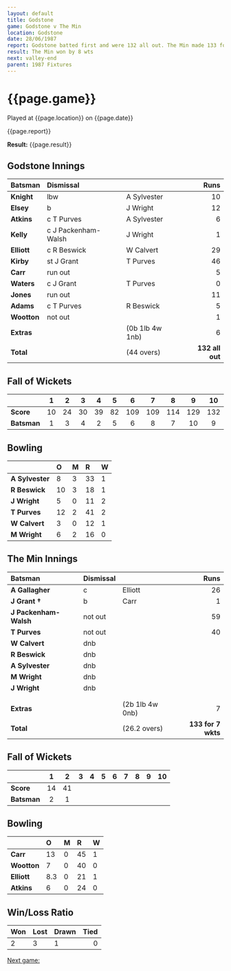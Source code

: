 ```yaml
---
layout: default
title: Godstone
game: Godstone v The Min
location: Godstone
date: 28/06/1987
report: Godstone batted first and were 132 all out. The Min made 133 for 2 wkts in reply
result: The Min won by 8 wts
next: valley-end
parent: 1987 Fixtures
---
```


# {{page.game}}

Played at {{page.location}} on {{page.date}}

{{page.report}}

**Result:** {{page.result}}

## Godstone Innings

| Batsman | Dismissal |  | Runs |
|:---|:---|---|---:|
| **Knight** | lbw | A Sylvester | 10 | 
| **Elsey** | b | J Wright | 12 | 
| **Atkins** | c T Purves | A Sylvester | 6 |
| **Kelly** | c J Packenham-Walsh | J Wright | 1 | 
| **Elliott** | c R Beswick | W Calvert | 29 | 
| **Kirby** | st J Grant | T Purves  | 46 |
| **Carr** | run out |  | 5 | 
| **Waters** | c J Grant | T Purves | 0 |
| **Jones** | run out |  | 11 |  
| **Adams** | c T Purves | R Beswick | 5 | 
| **Wootton** | not out |  | 1 |
| **Extras** | | (0b 1lb 4w 1nb) | 6 | 
| **Total** | | (44 overs) | **132 all out** | 

## Fall of Wickets

| | 1 | 2 | 3 | 4 | 5 | 6 | 7 | 8 | 9 | 10 |
|---|:---:|:---:|:---:|:---:|:---:|:---:|:---:|:---:|:---:|:---:|
| **Score** | 10 | 24 | 30 | 39 | 82 | 109 | 109 | 114 | 129 | 132 |
| **Batsman** | 1 | 3 | 4 | 2 | 5 | 6 | 8 | 7 | 10 | 9 |

## Bowling

| | O | M | R | W |
|---|:---|:---|:---|:---|
| **A Sylvester** | 8 | 3 | 33 | 1 | 
| **R Beswick** | 10 | 3 | 18 | 1 | 
| **J Wright** | 5 | 0 | 11 | 2 | 
| **T Purves** | 12 | 2 | 41 | 2 | 
| **W Calvert** | 3 | 0 | 12 | 1 |
| **M Wright** | 6 | 2 | 16 | 0 |

## The Min Innings

| Batsman | Dismissal |  | Runs |
|:---|:---|---|---:|
| **A Gallagher** | c | Elliott | 26 | 
| **J Grant &#8224;** | b | Carr | 1 | 
| **J Packenham-Walsh** | not out |  | 59 | 
| **T Purves** | not out |  | 40 | 
| **W Calvert** | dnb  |  |  | 
| **R Beswick** | dnb  |  |  | 
| **A Sylvester** | dnb  |  |  |
| **M Wright** | dnb  |  |  | 
| **J Wright** | dnb  |  |  | 
|  |  |  |  | 
|  |  |  |  |
| **Extras** | | (2b 1lb 4w 0nb) | 7 | 
| **Total** | | (26.2 overs) | **133 for 7 wkts** | 

## Fall of Wickets

| | 1 | 2 | 3 | 4 | 5 | 6 | 7 | 8 | 9 | 10 |
|---|:---:|:---:|:---:|:---:|:---:|:---:|:---:|:---:|:---:|:---:|
| **Score** | 14 | 41 |  |  |  |  |  |  |  |  | 
| **Batsman** | 2 | 1 |  |  |  |  |  |  |  |  | 

## Bowling

| | O | M | R | W |
|---|:---|:---|:---|:---|
| **Carr** | 13 | 0 | 45 | 1 | 
| **Wootton** | 7 | 0 | 40 | 0 | 
| **Elliott** | 8.3 | 0 | 21 | 1 |
| **Atkins** | 6 | 0 | 24 | 0 |

## Win/Loss Ratio

| Won | Lost | Drawn | Tied |
|:---|:---|:---|---:|
| 2 | 3 | 1 | 0 |

[Next game:]({{page.next}})